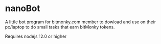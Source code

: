 # nanoBot
A little bot program for bitmonky.com member to dowload and use on their pc/laptop to do small tasks that earn bitMonky tokens.

Requires nodejs 12.0 or higher
